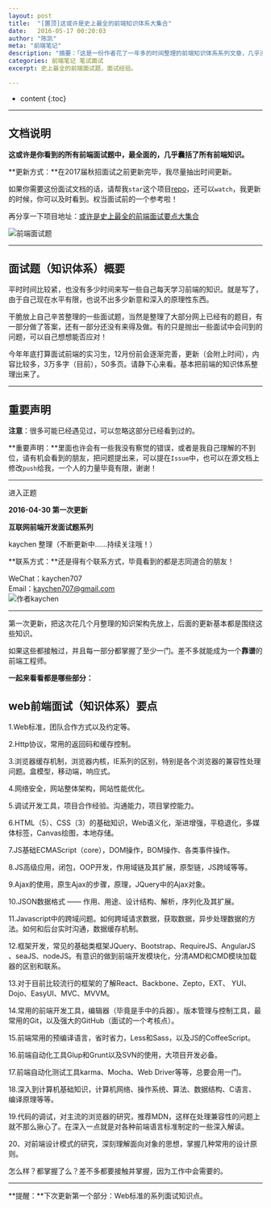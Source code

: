 ```yaml
---
layout: post
title:  "[置顶]这或许是史上最全的前端知识体系大集合"
date:   2016-05-17 00:20:03
author: "陈凯"
meta: "前端笔记"
description: "摘要：「这是一份作者花了一年多的时间整理的前端知识体系系列文章，几乎涉及到了前端的所有知识点，在发表之前曾经帮助过很多人构建了自己的前端知识体系。本文主要是预告目录，后面的有时间，作者就会陆续的整理发出来。但愿这些文档能够帮你，串起前端的知识。」"
categories: 前端笔记 笔试面试
excerpt: 史上最全的前端面试题，面试经验。

---
```


* content
{:toc}

----

## 文档说明

**这或许是你看到的所有前端面试题中，最全面的，几乎囊括了所有前端知识。**

**更新方式：**在2017届秋招面试之前更新完毕，我尽量抽出时间更新。

如果你需要这份面试文档的话，请帮我`star`这个项目[repo](https://github.com/LittlewhiteChen/interview)，还可以`watch`，我更新的时候，你可以及时看到。权当面试前的一个参考啦！

再分享一下项目地址：[或许是史上最全的前端面试要点大集合](https://github.com/LittlewhiteChen/interview)

![前端面试题](http://littlewhitechen.github.io/img/repo/interview1.jpg)


----------

## 面试题（知识体系）概要

平时时间比较紧，也没有多少时间来写一些自己每天学习前端的知识。就是写了，由于自己现在水平有限，也说不出多少新意和深入的原理性东西。

干脆放上自己辛苦整理的一些面试题，当然是整理了大部分网上已经有的题目，有一部分做了答案，还有一部分还没有来得及做。有的只是抛出一些面试中会问到的问题，可以自己想想能否应对！

今年年底打算面试前端的实习生，12月份前会逐渐完善，更新（会附上时间），内容比较多，3万多字（目前），50多页。请静下心来看。基本把前端的知识体系整理出来了。


----------

## 重要声明

**注意**：很多可能已经遇见过，可以忽略这部分已经看到过的。

**重要声明：**里面也许会有一些我没有察觉的错误，或者是我自己理解的不到位，请有机会看到的朋友，把问题提出来，可以提在`Issue`中，也可以在源文档上修改`push`给我，一个人的力量毕竟有限，谢谢！


----------


进入正题      

**2016-04-30 第一次更新**

**互联网前端开发面试题系列**

kaychen 整理（不断更新中……持续关注哦！）

**联系方式：**还是得有个联系方式，毕竟看到的都是志同道合的朋友！

WeChat：kaychen707     
Email：kaychen707@gmail.com       
![作者kaychen](http://littlewhitechen.github.io/img/repo/interview2.jpg)



----------

第一次更新，把这次花几个月整理的知识架构先放上，后面的更新基本都是围绕这些知识。

如果这些都接触过，并且每一部分都掌握了至少一门。差不多就能成为一个**靠谱**的前端工程师。

**一起来看看都是哪些部分：**

## web前端面试（知识体系）要点


1.Web标准，团队合作方式以及约定等。     

2.Http协议，常用的返回码和缓存控制。           

3.浏览器缓存机制，浏览器内核，IE系列的区别，特别是各个浏览器的兼容性处理问题。盒模型，移动端，响应式。            

4.网络安全，网站整体架构，网站性能优化。                

5.调试开发工具，项目合作经验。沟通能力，项目掌控能力。              

6.HTML（5）、CSS（3）的基础知识，Web语义化，渐进增强，平稳退化，多媒体标签，Canvas绘图，本地存储。                

7.JS基础ECMAScript（core），DOM操作，BOM操作、各类事件操作。           

8.JS高级应用，闭包，OOP开发，作用域链及其扩展，原型链，JS跨域等等。        

9.Ajax的使用，原生Ajax的步骤，原理，JQuery中的Ajax对象。         

10.JSON数据格式 —— 作用、用途、设计结构、解析，序列化及其扩展。        

11.Javascript中的跨域问题。如何跨域请求数据，获取数据，异步处理数据的方法。如何和后台实时沟通，数据缓存机制。               

12.框架开发，常见的基础类框架JQuery、Bootstrap、RequireJS、AngularJS 、seaJS、nodeJS。有意识的做到前端开发模块化，分清AMD和CMD模块加载器的区别和联系。      

13.对于目前比较流行的框架的了解React、Backbone、Zepto，EXT、 YUI、Dojo、EasyUI、MVC、MVVM。              

14.常用的前端开发工具，编辑器（毕竟是手中的兵器）。版本管理与控制工具，最常用的Git，以及强大的GitHub（面试的一个考核点）。                

15.前端常用的预编译语言，省时省力，Less和Sass，以及JS的CoffeeScript。       

16.前端自动化工具Glup和Grunt以及SVN的使用，大项目开发必备。          

17.前端自动化测试工具karma、Mocha、Web Driver等等，总要会用一门。           

18.深入到计算机基础知识，计算机网络、操作系统、算法、数据结构、C语言、编译原理等等。      

19.代码的调试，对主流的浏览器的研究，推荐MDN，这样在处理兼容性的问题上就不那么揪心了。在深入一点就是对各种前端语言标准制定的一些深入解读。              

20、对前端设计模式的研究，深刻理解面向对象的思想，掌握几种常用的设计原则。


怎么样？都掌握了么？差不多都要接触并掌握，因为工作中会需要的。

--------

**提醒：**下次更新第一个部分：Web标准的系列面试知识点。